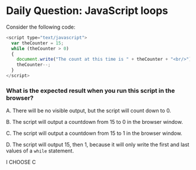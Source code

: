 # Daily Question: JavaScript loops

Consider the following code:

```javascript
<script type="text/javascript">
  var theCounter = 15;
  while (theCounter > 0)
  {
    document.write("The count at this time is " + theCounter + "<br/>");
    theCounter--;
  }
</script>
```

### What is the expected result when you run this script in the browser?
A. There will be no visible output, but the script will count down to 0.

B. The script will output a countdown from 15 to 0 in the browser window.

C. The script will output a countdown from 15 to 1 in the browser window.

D. The script will output 15, then 1, because it will only write the first and last values of a ```while``` statement.

I CHOOSE C
